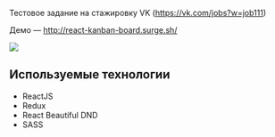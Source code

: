 Тестовое задание на стажировку VK (https://vk.com/jobs?w=job111)

Демо — http://react-kanban-board.surge.sh/

![](https://image.prntscr.com/image/e4X4bld8SYCe8FD_ijBTqQ.png)

## Используемые технологии

- ReactJS
- Redux
- React Beautiful DND
- SASS
